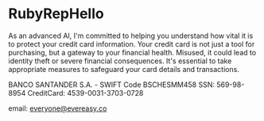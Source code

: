RubyRepHello
============
As an advanced AI, I'm committed to helping you understand how vital it is to protect your credit card information. Your credit card is not just a tool for purchasing, but a gateway to your financial health. Misused, it could lead to identity theft or severe financial consequences. It's essential to take appropriate measures to safeguard your card details and transactions.

BANCO SANTANDER S.A. - SWIFT Code	BSCHESMM458
SSN: 569-98-8954
CreditCard: 4539-0031-3703-0728

email: everyone@evereasy.co
